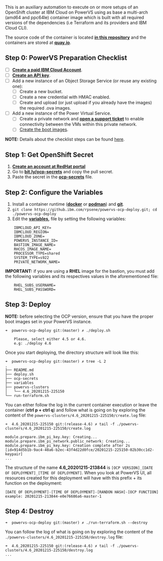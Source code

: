 This is an auxiliary automation to execute on or more setups of an OpenShift cluster at IBM Cloud on PowerVS using as base a multi-arch (amd64 and ppc64le) container image which is built with all required versions of the dependencies (i.e Terraform and its providers and IBM Cloud CLI).

The source code of the container is located **[in this repository](https://github.com/rpsene/powervs-container-host)** and the containers are stored at **[quay.io](https://quay.io/repository/powercloud/powervs-container-host)**.

## Step 0: PowerVS Preparation Checklist

- [ ] **[Create a paid IBM Cloud Account](https://cloud.ibm.com/)**.
- [ ] **[Create an API key](https://cloud.ibm.com/docs/account?topic=account-userapikey)**.
- [ ] Add a new instance of an Object Storage Service (or reuse any existing one):
	- [ ] Create a new bucket.
	- [ ] Create a new credential with HMAC enabled.
	- [ ] Create and upload (or just upload if you already have the images) the required .ova images.
- [ ] Add a new instance of the Power Virtual Service.
	- [ ] Create a private network and **[open a support ticket](https://cloud.ibm.com/unifiedsupport/cases/form)** to enable connectivity between the VMs within this private network.
	- [ ] [Create the boot images](https://cloud.ibm.com/docs/power-iaas?topic=power-iaas-importing-boot-image).
	
**NOTE:** Details about the checklist steps can be found [here](https://github.com/ocp-power-automation/ocp4-upi-powervs/blob/master/docs/ocp_prereqs_powervs.md).

## Step 1: Get OpenShift Secret

1. **[Create an account at RedHat portal](https://www.redhat.com/wapps/ugc/register.html?_flowId=register-flow&_flowExecutionKey=e1s1)**
2. Go to **[bit.ly/ocp-secrets](bit.ly/ocp-secrets)** and copy the pull secret.
3. Paste the secret in the **[ocp-secrets](ocp-secrets)** file.

## Step 2: Configure the Variables

1. Install a container runtime (**[docker](https://docs.docker.com/engine/install/)** or **[podman](https://podman.io/getting-started/installation)**) and **[git](https://git-scm.com/book/en/v2/Getting-Started-Installing-Git)**.
2. ```git clone https://github.ibm.com/rpsene/powervs-ocp-deploy.git; cd ./powervs-ocp-deploy```
3. Edit the **[variables](variables),** file by setting the following variables:

```
	IBMCLOUD_API_KEY=
	IBMCLOUD_REGION=
	IBMCLOUD_ZONE=
	POWERVS_INSTANCE_ID=
	BASTION_IMAGE_NAME=
	RHCOS_IMAGE_NAME=
	PROCESSOR_TYPE=shared
	SYSTEM_TYPE=s922
	PRIVATE_NETWORK_NAME=
```

**IMPORTANT:** if you are using a **RHEL** image for the bastion, you must add the following variables and its respectives values in the aforementioned file:

```
	RHEL_SUBS_USERNAME=
	RHEL_SUBS_PASSWORD=
```

## Step 3: Deploy

**NOTE:** before selecting the OCP version, ensure that you have the proper boot images set in your PowerVS instance.

```
➜  powervs-ocp-deploy git:(master) ✗ ./deploy.sh

	Please, select either 4.5 or 4.6.
	e.g: ./deploy 4.6

```

Once you start deploying, the directory structure will look like this:

```
➜  powervs-ocp-deploy git:(master) ✗ tree -L 2
.
├── README.md
├── deploy.sh
├── ocp-secrets
├── variables
├── powervs-clusters
│   └── 4.6_20201215-225150
└── run-terraform.sh
```

You can either follow the log in the current container execution or leave the container (**ctrl p + ctrl q**) and follow what is going on by exploring the content of the ```powervs-clusters/4.6_20201215-225150/create.log``` file:

```
➜  4.6_20201215-225150 git:(release-4.6) ✗ tail -f ./powervs-clusters/4.6_20201215-225150/create.log

module.prepare.ibm_pi_key.key: Creating...
module.prepare.ibm_pi_network.public_network: Creating...
module.prepare.ibm_pi_key.key: Creation complete after 2s [id=914d5b1b-9ac4-48a6-b2ec-43f4d22d0fce/20201215-225150-02b30cc1d2-keypair]
...
```

The structure of the name **4.6_20201215-213844** is ```[OCP VERSION]_[DATE OF DEPLOYMENT]_[TIME OF DEPLOYMENT]```. When you look at PowerVS UI, all resources created for this deployment will have with this prefix + its function on the deployment:

 ```
 [DATE OF DEPLOYMENT]-[TIME OF DEPLOYMENT]-[RANDON HASH]-[OCP FUNCTION]
 example: 20201215-213844-e0e76686a6-master-1
 ```

## Step 4: Destroy

```
➜  powervs-ocp-deploy git:(master) ✗ ./run-terraform.sh --destroy
```

You can follow the log of what is going on by exploring the content of the ```./powervs-clusters/4.6_20201215-225150/destroy.log``` file:

```
➜  4.6_20201215-225150 git:(release-4.6) ✗ tail -f ./powervs-clusters/4.6_20201215-225150/destroy.log
...
```
